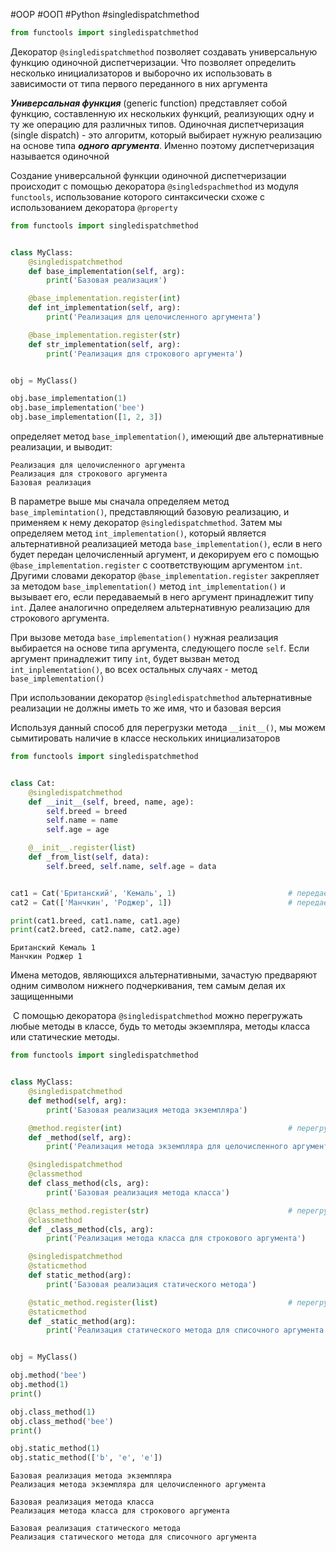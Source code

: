 #OOP #ООП #Python #singledispatchmethod


```python
from functools import singledispatchmethod
```
Декоратор `@singledispatchmethod` позволяет создавать универсальную функцию одиночной диспетчеризации. Что позволяет определить несколько инициализаторов и выборочно их использовать в зависимости от типа первого переданного в них аргумента

***Универсальная функция*** (generic function) представляет собой функцию, составленную их нескольких функций, реализующих одну и ту же операцию для различных типов. Одиночная диспетчеризация (single dispatch) - это алгоритм, который выбирает нужную реализацию на основе типа ***одного аргумента***. Именно поэтому диспетчеризация называется одиночной

Создание универсальной функции одиночной диспетчеризации происходит с помощью декоратора `@singledspachmethod` из модуля `functools`, использование которого синтаксически схоже с использованием декоратора `@property`

```python
from functools import singledispatchmethod


class MyClass:
    @singledispatchmethod
    def base_implementation(self, arg):
        print('Базовая реализация')

    @base_implementation.register(int)
    def int_implementation(self, arg):
        print('Реализация для целочисленного аргумента')

    @base_implementation.register(str)
    def str_implementation(self, arg):
        print('Реализация для строкового аргумента')


obj = MyClass()

obj.base_implementation(1)
obj.base_implementation('bee')
obj.base_implementation([1, 2, 3])
```
определяет метод `base_implementation()`, имеющий две альтернативные реализации, и выводит:
```
Реализация для целочисленного аргумента
Реализация для строкового аргумента
Базовая реализация
```
В параметре выше мы сначала определяем метод `base_implemintation()`, представляющий базовую реализацию, и применяем к нему декоратор `@singledispatchmethod`. Затем мы определяем метод `int_implementation()`, который является альтернативной реализацией метода `base_implementation()`, если в него будет передан целочисленный аргумент, и декорируем его с помощью `@base_implementation.register` с соответствующим аргументом `int`. Другими словами декоратор `@base_implementation.register` закрепляет за методом `base_implementation()` метод `int_implementation()` и вызывает его, если передаваемый в него аргумент принадлежит типу `int`. Далее аналогично определяем альтернативную реализацию для строкового аргумента.

При вызове метода `base_implementation()` нужная реализация выбирается на основе типа аргумента, следующего после `self`. Если аргумент принадлежит типу `int`, будет вызван метод `int_inplementation()`, во всех остальных случаях - метод `base_implementation()`

При использовании декоратор `@singledispatchmethod` альтернативные реализации не должны иметь то же имя, что и базовая версия

Используя данный способ для перегрузки метода `__init__()`, мы можем сымитировать наличие в классе нескольких инициализаторов
```python
from functools import singledispatchmethod


class Cat:
    @singledispatchmethod
    def __init__(self, breed, name, age):
        self.breed = breed
        self.name = name
        self.age = age

    @__init__.register(list)
    def _from_list(self, data):
        self.breed, self.name, self.age = data


cat1 = Cat('Британский', 'Кемаль', 1)                         # передаем все данные отдельно
cat2 = Cat(['Манчкин', 'Роджер', 1])                          # передаем список с данными

print(cat1.breed, cat1.name, cat1.age)
print(cat2.breed, cat2.name, cat2.age)
```
```
Британский Кемаль 1
Манчкин Роджер 1
```
Имена методов, являющихся альтернативными, зачастую предваряют одним символом нижнего подчеркивания, тем самым делая их защищенными

 С помощью декоратора `@singledispatchmethod` можно перегружать любые методы в классе, будь то методы экземпляра, методы класса или статические методы.
```python
from functools import singledispatchmethod


class MyClass:
    @singledispatchmethod
    def method(self, arg):
        print('Базовая реализация метода экземпляра')

    @method.register(int)                                     # перегружаем метод экземпляра
    def _method(self, arg):
        print('Реализация метода экземпляра для целочисленного аргумента')

    @singledispatchmethod
    @classmethod
    def class_method(cls, arg):
        print('Базовая реализация метода класса')

    @class_method.register(str)                               # перегружаем метод класса
    @classmethod
    def _class_method(cls, arg):
        print('Реализация метода класса для строкового аргумента')

    @singledispatchmethod
    @staticmethod
    def static_method(arg):
        print('Базовая реализация статического метода')

    @static_method.register(list)                             # перегружаем статический метод
    @staticmethod
    def _static_method(arg):
        print('Реализация статического метода для списочного аргумента')


obj = MyClass()

obj.method('bee')
obj.method(1)
print()

obj.class_method(1)
obj.class_method('bee')
print()

obj.static_method(1)
obj.static_method(['b', 'e', 'e'])

```
```
Базовая реализация метода экземпляра
Реализация метода экземпляра для целочисленного аргумента

Базовая реализация метода класса
Реализация метода класса для строкового аргумента

Базовая реализация статического метода
Реализация статического метода для списочного аргумента
```